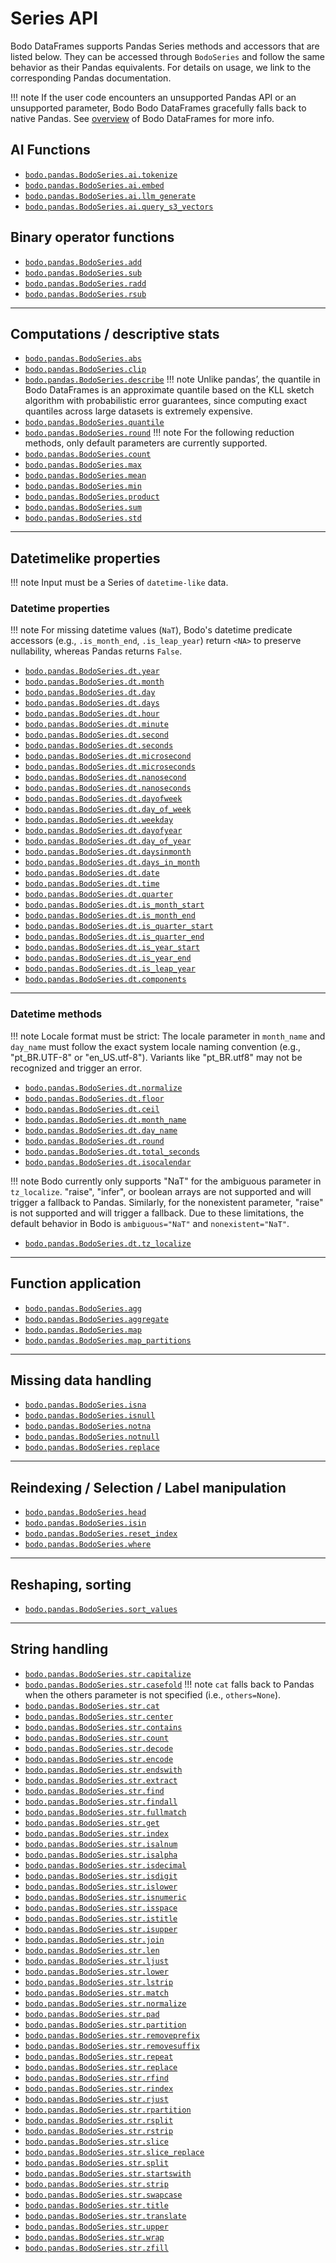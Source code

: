 # Series API
Bodo DataFrames supports Pandas Series methods and accessors that are listed below. They can be accessed through `BodoSeries` and follow the same behavior as their Pandas equivalents. For details on usage, we link to the corresponding Pandas documentation.

!!! note
    If the user code encounters an unsupported Pandas API or an unsupported parameter, Bodo
	 Bodo DataFrames gracefully falls back to native Pandas. See [overview][overview] of
	 Bodo DataFrames for more info.

## AI Functions
- [`bodo.pandas.BodoSeries.ai.tokenize`][bodoseriesaitokenize]
- [`bodo.pandas.BodoSeries.ai.embed`][bodoseriesaiembed]
- [`bodo.pandas.BodoSeries.ai.llm_generate`][bodoseriesaillmgenerate]
- [`bodo.pandas.BodoSeries.ai.query_s3_vectors`][bodoseriesaiquerys3vectors]

## Binary operator functions
- [`bodo.pandas.BodoSeries.add`][bodoseriesadd]
- [`bodo.pandas.BodoSeries.sub`][bodoseriessub]
- [`bodo.pandas.BodoSeries.radd`][bodoseriesradd]
- [`bodo.pandas.BodoSeries.rsub`][bodoseriesrsub]

---

## Computations / descriptive stats
- [`bodo.pandas.BodoSeries.abs`][bodoseriesabs]
- [`bodo.pandas.BodoSeries.clip`][bodoseriesclip]
- [`bodo.pandas.BodoSeries.describe`][bodoseriesdescribe]
!!! note
    Unlike pandas’, the quantile in Bodo DataFrames is an approximate quantile based on the KLL sketch algorithm with probabilistic error guarantees, since computing exact quantiles across large datasets is extremely expensive.
- [`bodo.pandas.BodoSeries.quantile`][bodoseriesquantile]
- [`bodo.pandas.BodoSeries.round`][bodoseriesround]
!!! note
    For the following reduction methods, only default parameters are currently supported.
- [`bodo.pandas.BodoSeries.count`][bodoseriescount]
- [`bodo.pandas.BodoSeries.max`][bodoseriesmax]
- [`bodo.pandas.BodoSeries.mean`][bodoseriesmean]
- [`bodo.pandas.BodoSeries.min`][bodoseriesmin]
- [`bodo.pandas.BodoSeries.product`][bodoseriesproduct]
- [`bodo.pandas.BodoSeries.sum`][bodoseriessum]
- [`bodo.pandas.BodoSeries.std`][bodoseriessum]

---

## Datetimelike properties

!!! note
    Input must be a Series of `datetime-like` data.


### Datetime properties
!!! note
    For missing datetime values (`NaT`), Bodo's datetime predicate accessors (e.g., `.is_month_end`, `.is_leap_year`) return `<NA>` to preserve nullability, whereas Pandas returns `False`.
- [`bodo.pandas.BodoSeries.dt.year`][bodoseriesdtyear]
- [`bodo.pandas.BodoSeries.dt.month`][bodoseriesdtmonth]
- [`bodo.pandas.BodoSeries.dt.day`][bodoseriesdtday]
- [`bodo.pandas.BodoSeries.dt.days`][bodoseriesdtdays]
- [`bodo.pandas.BodoSeries.dt.hour`][bodoseriesdthour]
- [`bodo.pandas.BodoSeries.dt.minute`][bodoseriesdtminute]
- [`bodo.pandas.BodoSeries.dt.second`][bodoseriesdtsecond]
- [`bodo.pandas.BodoSeries.dt.seconds`][bodoseriesdtseconds]
- [`bodo.pandas.BodoSeries.dt.microsecond`][bodoseriesdtmicrosecond]
- [`bodo.pandas.BodoSeries.dt.microseconds`][bodoseriesdtmicroseconds]
- [`bodo.pandas.BodoSeries.dt.nanosecond`][bodoseriesdtnanosecond]
- [`bodo.pandas.BodoSeries.dt.nanoseconds`][bodoseriesdtnanoseconds]
- [`bodo.pandas.BodoSeries.dt.dayofweek`][bodoseriesdtdayofweek]
- [`bodo.pandas.BodoSeries.dt.day_of_week`][bodoseriesdtday_of_week]
- [`bodo.pandas.BodoSeries.dt.weekday`][bodoseriesdtweekday]
- [`bodo.pandas.BodoSeries.dt.dayofyear`][bodoseriesdtdayofyear]
- [`bodo.pandas.BodoSeries.dt.day_of_year`][bodoseriesdtday_of_year]
- [`bodo.pandas.BodoSeries.dt.daysinmonth`][bodoseriesdtdaysinmonth]
- [`bodo.pandas.BodoSeries.dt.days_in_month`][bodoseriesdtdays_in_month]
- [`bodo.pandas.BodoSeries.dt.date`][bodoseriesdtdate]
- [`bodo.pandas.BodoSeries.dt.time`][bodoseriesdttime]
- [`bodo.pandas.BodoSeries.dt.quarter`][bodoseriesdtquarter]
- [`bodo.pandas.BodoSeries.dt.is_month_start`][bodoseriesdtis_month_start]
- [`bodo.pandas.BodoSeries.dt.is_month_end`][bodoseriesdtis_month_end]
- [`bodo.pandas.BodoSeries.dt.is_quarter_start`][bodoseriesdtis_quarter_start]
- [`bodo.pandas.BodoSeries.dt.is_quarter_end`][bodoseriesdtis_quarter_end]
- [`bodo.pandas.BodoSeries.dt.is_year_start`][bodoseriesdtis_year_start]
- [`bodo.pandas.BodoSeries.dt.is_year_end`][bodoseriesdtis_year_end]
- [`bodo.pandas.BodoSeries.dt.is_leap_year`][bodoseriesdtis_leap_year]
- [`bodo.pandas.BodoSeries.dt.components`][bodoseriesdtcomponents]

---

### Datetime methods
!!! note
    Locale format must be strict: The locale parameter in `month_name` and `day_name` must
	follow the exact system locale naming convention (e.g., "pt_BR.UTF-8" or "en_US.utf-8").
	Variants like "pt_BR.utf8" may not be recognized and trigger an error.

- [`bodo.pandas.BodoSeries.dt.normalize`][bodoseriesdtnormalize]
- [`bodo.pandas.BodoSeries.dt.floor`][bodoseriesdtfloor]
- [`bodo.pandas.BodoSeries.dt.ceil`][bodoseriesdtceil]
- [`bodo.pandas.BodoSeries.dt.month_name`][bodoseriesdtmonth_name]
- [`bodo.pandas.BodoSeries.dt.day_name`][bodoseriesdtday_name]
- [`bodo.pandas.BodoSeries.dt.round`][bodoseriesdtround]
- [`bodo.pandas.BodoSeries.dt.total_seconds`][bodoseriesdttotal_seconds]
- [`bodo.pandas.BodoSeries.dt.isocalendar`][bodoseriesdtisocalendar]

!!! note
    Bodo currently only supports "NaT" for the ambiguous parameter in `tz_localize`.
	"raise", "infer", or boolean arrays are not supported and will trigger a fallback to
	Pandas. Similarly, for the nonexistent parameter,
    "raise" is not supported and will trigger a fallback. Due to these limitations, the
	default behavior in Bodo is `ambiguous="NaT"` and `nonexistent="NaT"`.


- [`bodo.pandas.BodoSeries.dt.tz_localize`][bodoseriesdttz_localize]


---

## Function application
- [`bodo.pandas.BodoSeries.agg`][bodoseriesagg]
- [`bodo.pandas.BodoSeries.aggregate`][bodoseriesaggregate]
- [`bodo.pandas.BodoSeries.map`][bodoseriesmap]
- [`bodo.pandas.BodoSeries.map_partitions`][bodoseriesmappartitions]

---

## Missing data handling
- [`bodo.pandas.BodoSeries.isna`][bodoseriesisna]
- [`bodo.pandas.BodoSeries.isnull`][bodoseriesisnull]
- [`bodo.pandas.BodoSeries.notna`][bodoseriesnotna]
- [`bodo.pandas.BodoSeries.notnull`][bodoseriesnotnull]
- [`bodo.pandas.BodoSeries.replace`][bodoseriesreplace]

---

## Reindexing / Selection / Label manipulation
- [`bodo.pandas.BodoSeries.head`][bodoserieshead]
- [`bodo.pandas.BodoSeries.isin`][bodoseriesisin]
- [`bodo.pandas.BodoSeries.reset_index`][bodoseriesresetindex]
- [`bodo.pandas.BodoSeries.where`][bodoserieswhere]

---

## Reshaping, sorting
- [`bodo.pandas.BodoSeries.sort_values`][bodoseriessortvalues]

---

## String handling

- [`bodo.pandas.BodoSeries.str.capitalize`][bodoseriesstrcapitalize]
- [`bodo.pandas.BodoSeries.str.casefold`][bodoseriesstrcasefold]
!!! note
    `cat` falls back to Pandas when the others parameter is not specified (i.e., `others=None`).
- [`bodo.pandas.BodoSeries.str.cat`][bodoseriesstrcat]
- [`bodo.pandas.BodoSeries.str.center`][bodoseriesstrcenter]
- [`bodo.pandas.BodoSeries.str.contains`][bodoseriesstrcontains]
- [`bodo.pandas.BodoSeries.str.count`][bodoseriesstrcount]
- [`bodo.pandas.BodoSeries.str.decode`][bodoseriesstrdecode]
- [`bodo.pandas.BodoSeries.str.encode`][bodoseriesstrencode]
- [`bodo.pandas.BodoSeries.str.endswith`][bodoseriesstrendswith]
- [`bodo.pandas.BodoSeries.str.extract`][bodoseriesstrextract]
- [`bodo.pandas.BodoSeries.str.find`][bodoseriesstrfind]
- [`bodo.pandas.BodoSeries.str.findall`][bodoseriesstrfindall]
- [`bodo.pandas.BodoSeries.str.fullmatch`][bodoseriesstrfullmatch]
- [`bodo.pandas.BodoSeries.str.get`][bodoseriesstrget]
- [`bodo.pandas.BodoSeries.str.index`][bodoseriesstrindex]
- [`bodo.pandas.BodoSeries.str.isalnum`][bodoseriesstrisalnum]
- [`bodo.pandas.BodoSeries.str.isalpha`][bodoseriesstrisalpha]
- [`bodo.pandas.BodoSeries.str.isdecimal`][bodoseriesstrisdecimal]
- [`bodo.pandas.BodoSeries.str.isdigit`][bodoseriesstrisdigit]
- [`bodo.pandas.BodoSeries.str.islower`][bodoseriesstrislower]
- [`bodo.pandas.BodoSeries.str.isnumeric`][bodoseriesstrisnumeric]
- [`bodo.pandas.BodoSeries.str.isspace`][bodoseriesstrisspace]
- [`bodo.pandas.BodoSeries.str.istitle`][bodoseriesstristitle]
- [`bodo.pandas.BodoSeries.str.isupper`][bodoseriesstrisupper]
- [`bodo.pandas.BodoSeries.str.join`][bodoseriesstrjoin]
- [`bodo.pandas.BodoSeries.str.len`][bodoseriesstrlen]
- [`bodo.pandas.BodoSeries.str.ljust`][bodoseriesstrljust]
- [`bodo.pandas.BodoSeries.str.lower`][bodoseriesstrlower]
- [`bodo.pandas.BodoSeries.str.lstrip`][bodoseriesstrlstrip]
- [`bodo.pandas.BodoSeries.str.match`][bodoseriesstrmatch]
- [`bodo.pandas.BodoSeries.str.normalize`][bodoseriesstrnormalize]
- [`bodo.pandas.BodoSeries.str.pad`][bodoseriesstrpad]
- [`bodo.pandas.BodoSeries.str.partition`][bodoseriesstrpartition]
- [`bodo.pandas.BodoSeries.str.removeprefix`][bodoseriesstrremoveprefix]
- [`bodo.pandas.BodoSeries.str.removesuffix`][bodoseriesstrremovesuffix]
- [`bodo.pandas.BodoSeries.str.repeat`][bodoseriesstrrepeat]
- [`bodo.pandas.BodoSeries.str.replace`][bodoseriesstrreplace]
- [`bodo.pandas.BodoSeries.str.rfind`][bodoseriesstrrfind]
- [`bodo.pandas.BodoSeries.str.rindex`][bodoseriesstrrindex]
- [`bodo.pandas.BodoSeries.str.rjust`][bodoseriesstrrjust]
- [`bodo.pandas.BodoSeries.str.rpartition`][bodoseriesstrrpartition]
- [`bodo.pandas.BodoSeries.str.rsplit`][bodoseriesstrrsplit]
- [`bodo.pandas.BodoSeries.str.rstrip`][bodoseriesstrrstrip]
- [`bodo.pandas.BodoSeries.str.slice`][bodoseriesstrslice]
- [`bodo.pandas.BodoSeries.str.slice_replace`][bodoseriesstrslicereplace]
- [`bodo.pandas.BodoSeries.str.split`][bodoseriesstrsplit]
- [`bodo.pandas.BodoSeries.str.startswith`][bodoseriesstrstartswith]
- [`bodo.pandas.BodoSeries.str.strip`][bodoseriesstrstrip]
- [`bodo.pandas.BodoSeries.str.swapcase`][bodoseriesstrswapcase]
- [`bodo.pandas.BodoSeries.str.title`][bodoseriesstrtitle]
- [`bodo.pandas.BodoSeries.str.translate`][bodoseriesstrtranslate]
- [`bodo.pandas.BodoSeries.str.upper`][bodoseriesstrupper]
- [`bodo.pandas.BodoSeries.str.wrap`][bodoseriesstrwrap]
- [`bodo.pandas.BodoSeries.str.zfill`][bodoseriesstrzfill]


[bodoserieshead]: ../series/head.md
[bodoseriesmap]: ../series/map.md
[bodoseriesmappartitions]: ../series/map_partitions.md
[bodoseriessortvalues]: ../series/sort_values.md

[overview]: ../index.md/#lazy-evaluation-and-fallback-to-pandas

[bodoseriesaitokenize]: ../series/ai/tokenize.md
[bodoseriesaiembed]: ../series/ai/embed.md
[bodoseriesaillmgenerate]: ../series/ai/llm_generate.md
[bodoseriesaiquerys3vectors]: ../series/ai/query_s3_vectors.md


[bodoseriesstrcapitalize]: https://pandas.pydata.org/docs/reference/api/pandas.Series.str.capitalize.html
[bodoseriesstrcasefold]: https://pandas.pydata.org/docs/reference/api/pandas.Series.str.casefold.html
[bodoseriesstrcenter]: https://pandas.pydata.org/docs/reference/api/pandas.Series.str.center.html
[bodoseriesstrcontains]: https://pandas.pydata.org/docs/reference/api/pandas.Series.str.contains.html
[bodoseriesstrcount]: https://pandas.pydata.org/docs/reference/api/pandas.Series.str.count.html
[bodoseriesstrendswith]: https://pandas.pydata.org/docs/reference/api/pandas.Series.str.endswith.html
[bodoseriesstrfind]: https://pandas.pydata.org/docs/reference/api/pandas.Series.str.find.html
[bodoseriesstrfindall]: https://pandas.pydata.org/docs/reference/api/pandas.Series.str.findall.html
[bodoseriesstrfullmatch]: https://pandas.pydata.org/docs/reference/api/pandas.Series.str.fullmatch.html
[bodoseriesstrget]: https://pandas.pydata.org/docs/reference/api/pandas.Series.str.get.html
[bodoseriesstrindex]: https://pandas.pydata.org/docs/reference/api/pandas.Series.str.index.html
[bodoseriesstrisalnum]: https://pandas.pydata.org/docs/reference/api/pandas.Series.str.isalnum.html
[bodoseriesstrisalpha]: https://pandas.pydata.org/docs/reference/api/pandas.Series.str.isalpha.html
[bodoseriesstrisdecimal]: https://pandas.pydata.org/docs/reference/api/pandas.Series.str.isdecimal.html
[bodoseriesstrisdigit]: https://pandas.pydata.org/docs/reference/api/pandas.Series.str.isdigit.html
[bodoseriesstrislower]: https://pandas.pydata.org/docs/reference/api/pandas.Series.str.islower.html
[bodoseriesstrisnumeric]: https://pandas.pydata.org/docs/reference/api/pandas.Series.str.isnumeric.html
[bodoseriesstrisspace]: https://pandas.pydata.org/docs/reference/api/pandas.Series.str.isspace.html
[bodoseriesstristitle]: https://pandas.pydata.org/docs/reference/api/pandas.Series.str.istitle.html
[bodoseriesstrisupper]: https://pandas.pydata.org/docs/reference/api/pandas.Series.str.isupper.html
[bodoseriesstrlen]: https://pandas.pydata.org/docs/reference/api/pandas.Series.str.len.html
[bodoseriesstrljust]: https://pandas.pydata.org/docs/reference/api/pandas.Series.str.ljust.html
[bodoseriesstrlower]: https://pandas.pydata.org/docs/reference/api/pandas.Series.str.lower.html
[bodoseriesstrlstrip]: https://pandas.pydata.org/docs/reference/api/pandas.Series.str.lstrip.html
[bodoseriesstrmatch]: https://pandas.pydata.org/docs/reference/api/pandas.Series.str.match.html
[bodoseriesstrpad]: https://pandas.pydata.org/docs/reference/api/pandas.Series.str.pad.html
[bodoseriesstrremoveprefix]: https://pandas.pydata.org/docs/reference/api/pandas.Series.str.removeprefix.html
[bodoseriesstrremovesuffix]: https://pandas.pydata.org/docs/reference/api/pandas.Series.str.removesuffix.html
[bodoseriesstrrepeat]: https://pandas.pydata.org/docs/reference/api/pandas.Series.str.repeat.html
[bodoseriesstrreplace]: https://pandas.pydata.org/docs/reference/api/pandas.Series.str.replace.html
[bodoseriesstrrfind]: https://pandas.pydata.org/docs/reference/api/pandas.Series.str.rfind.html
[bodoseriesstrrindex]: https://pandas.pydata.org/docs/reference/api/pandas.Series.str.rindex.html
[bodoseriesstrrjust]: https://pandas.pydata.org/docs/reference/api/pandas.Series.str.rjust.html
[bodoseriesstrrstrip]: https://pandas.pydata.org/docs/reference/api/pandas.Series.str.rstrip.html
[bodoseriesstrslice]: https://pandas.pydata.org/docs/reference/api/pandas.Series.str.slice.html
[bodoseriesstrslicereplace]: https://pandas.pydata.org/docs/reference/api/pandas.Series.str.slice_replace.html
[bodoseriesstrstartswith]: https://pandas.pydata.org/docs/reference/api/pandas.Series.str.startswith.html
[bodoseriesstrstrip]: https://pandas.pydata.org/docs/reference/api/pandas.Series.str.strip.html
[bodoseriesstrswapcase]: https://pandas.pydata.org/docs/reference/api/pandas.Series.str.swapcase.html
[bodoseriesstrtitle]: https://pandas.pydata.org/docs/reference/api/pandas.Series.str.title.html
[bodoseriesstrtranslate]: https://pandas.pydata.org/docs/reference/api/pandas.Series.str.translate.html
[bodoseriesstrupper]: https://pandas.pydata.org/docs/reference/api/pandas.Series.str.upper.html
[bodoseriesstrwrap]: https://pandas.pydata.org/docs/reference/api/pandas.Series.str.wrap.html
[bodoseriesstrzfill]: https://pandas.pydata.org/docs/reference/api/pandas.Series.str.zfill.html


[bodoseriesdtyear]: https://pandas.pydata.org/docs/reference/api/pandas.Series.dt.year.html
[bodoseriesdtmonth]: https://pandas.pydata.org/docs/reference/api/pandas.Series.dt.month.html
[bodoseriesdtday]: https://pandas.pydata.org/docs/reference/api/pandas.Series.dt.day.html
[bodoseriesdthour]: https://pandas.pydata.org/docs/reference/api/pandas.Series.dt.hour.html
[bodoseriesdtminute]: https://pandas.pydata.org/docs/reference/api/pandas.Series.dt.minute.html
[bodoseriesdtsecond]: https://pandas.pydata.org/docs/reference/api/pandas.Series.dt.second.html
[bodoseriesdtmicrosecond]: https://pandas.pydata.org/docs/reference/api/pandas.Series.dt.microsecond.html
[bodoseriesdtnanosecond]: https://pandas.pydata.org/docs/reference/api/pandas.Series.dt.nanosecond.html
[bodoseriesdtdayofweek]: https://pandas.pydata.org/docs/reference/api/pandas.Series.dt.dayofweek.html
[bodoseriesdtday_of_week]: https://pandas.pydata.org/docs/reference/api/pandas.Series.dt.dayofweek.html
[bodoseriesdtweekday]: https://pandas.pydata.org/docs/reference/api/pandas.Series.dt.weekday.html
[bodoseriesdtdayofyear]: https://pandas.pydata.org/docs/reference/api/pandas.Series.dt.dayofyear.html
[bodoseriesdtday_of_year]: https://pandas.pydata.org/docs/reference/api/pandas.Series.dt.dayofyear.html
[bodoseriesdtdays_in_month]: https://pandas.pydata.org/docs/reference/api/pandas.Series.dt.days_in_month.html
[bodoseriesdtquarter]: https://pandas.pydata.org/docs/reference/api/pandas.Series.dt.quarter.html
[bodoseriesdtis_month_start]: https://pandas.pydata.org/docs/reference/api/pandas.Series.dt.is_month_start.html
[bodoseriesdtis_month_end]: https://pandas.pydata.org/docs/reference/api/pandas.Series.dt.is_month_end.html
[bodoseriesdtis_quarter_start]: https://pandas.pydata.org/docs/reference/api/pandas.Series.dt.is_quarter_start.html
[bodoseriesdtis_quarter_end]: https://pandas.pydata.org/docs/reference/api/pandas.Series.dt.is_quarter_end.html
[bodoseriesdtis_year_start]: https://pandas.pydata.org/docs/reference/api/pandas.Series.dt.is_year_start.html
[bodoseriesdtis_year_end]: https://pandas.pydata.org/docs/reference/api/pandas.Series.dt.is_year_end.html
[bodoseriesdtis_leap_year]: https://pandas.pydata.org/docs/reference/api/pandas.Series.dt.is_leap_year.html
[bodoseriesdtdaysinmonth]: https://pandas.pydata.org/docs/reference/api/pandas.Series.dt.daysinmonth.html
[bodoseriesdtdays_in_month]: https://pandas.pydata.org/docs/reference/api/pandas.Series.dt.days_in_month.html
[bodoseriesdtdate]: https://pandas.pydata.org/docs/reference/api/pandas.Series.dt.date.html
[bodoseriesdttime]: https://pandas.pydata.org/docs/reference/api/pandas.Series.dt.time.html

[bodoseriesisin]: https://pandas.pydata.org/docs/reference/api/pandas.Series.isin.html
[bodoserieswhere]: https://pandas.pydata.org/docs/reference/api/pandas.Series.where.html
[bodoseriesnotnull]: https://pandas.pydata.org/docs/reference/api/pandas.Series.notnull.html
[bodoseriesisnull]: https://pandas.pydata.org/docs/reference/api/pandas.Series.isnull.html
[bodoseriesffill]: https://pandas.pydata.org/docs/reference/api/pandas.Series.ffill.html
[bodoseriesbfill]: https://pandas.pydata.org/docs/reference/api/pandas.Series.bfill.html
[bodoseriesreplace]: https://pandas.pydata.org/docs/reference/api/pandas.Series.replace.html
[bodoseriesclip]: https://pandas.pydata.org/docs/reference/api/pandas.Series.clip.html
[bodoseriesabs]: https://pandas.pydata.org/docs/reference/api/pandas.Series.abs.html
[bodoseriesround]: https://pandas.pydata.org/docs/reference/api/pandas.Series.round.html

[bodoseriesdtnormalize]: https://pandas.pydata.org/docs/reference/api/pandas.Series.dt.normalize.html
[bodoseriesdtfloor]: https://pandas.pydata.org/docs/reference/api/pandas.Series.dt.floor.html
[bodoseriesdtceil]: https://pandas.pydata.org/docs/reference/api/pandas.Series.dt.ceil.html
[bodoseriesdtmonth_name]: https://pandas.pydata.org/docs/reference/api/pandas.Series.dt.month_name.html
[bodoseriesdtday_name]: https://pandas.pydata.org/docs/reference/api/pandas.Series.dt.day_name.html
[bodoseriesdtstrftime]: https://pandas.pydata.org/docs/reference/api/pandas.Series.dt.strftime.html
[bodoseriesstrpartition]: https://pandas.pydata.org/docs/reference/api/pandas.Series.str.partition.html
[bodoseriesstrrpartition]: https://pandas.pydata.org/docs/reference/api/pandas.Series.str.rpartition.html
[bodoseriesdtquarter]: https://pandas.pydata.org/docs/reference/api/pandas.Series.dt.quarter.html
[bodoseriesstrnormalize]: https://pandas.pydata.org/docs/reference/api/pandas.Series.str.normalize.html


[bodoseriesstrjoin]: https://pandas.pydata.org/docs/reference/api/pandas.Series.str.join.html
[bodoseriesstrencode]: https://pandas.pydata.org/docs/reference/api/pandas.Series.str.encode.html
[bodoseriesstrdecode]: https://pandas.pydata.org/docs/reference/api/pandas.Series.str.decode.html

[bodoseriesstrcat]: https://pandas.pydata.org/docs/reference/api/pandas.Series.str.cat.html
[bodoseriesstrextract]: https://pandas.pydata.org/docs/reference/api/pandas.Series.str.extract.html
[bodoseriesstrsplit]: https://pandas.pydata.org/docs/reference/api/pandas.Series.str.split.html
[bodoseriesstrrsplit]: https://pandas.pydata.org/docs/reference/api/pandas.Series.str.rsplit.html
[bodoseriesisna]: https://pandas.pydata.org/docs/reference/api/pandas.Series.isna.html
[bodoseriesnotna]: https://pandas.pydata.org/docs/reference/api/pandas.Series.notna.html
[bodoseriesdttotal_seconds]: https://pandas.pydata.org/docs/reference/api/pandas.Series.dt.total_seconds.html

[bodoseriescount]: https://pandas.pydata.org/docs/reference/api/pandas.Series.count.html
[bodoseriesmax]: https://pandas.pydata.org/docs/reference/api/pandas.Series.max.html
[bodoseriesmin]: https://pandas.pydata.org/docs/reference/api/pandas.Series.min.html
[bodoseriesproduct]: https://pandas.pydata.org/docs/reference/api/pandas.Series.product.html
[bodoseriessum]: https://pandas.pydata.org/docs/reference/api/pandas.Series.sum.html

[bodoseriesdtround]: https://pandas.pydata.org/docs/reference/api/pandas.Series.dt.round.html
[bodoseriesdttz_localize]: https://pandas.pydata.org/docs/reference/api/pandas.Series.dt.tz_localize.html


[bodoseriesdtdays]: https://pandas.pydata.org/docs/reference/api/pandas.Series.dt.days.html
[bodoseriesdtseconds]: https://pandas.pydata.org/docs/reference/api/pandas.Series.dt.seconds.html
[bodoseriesdtmicroseconds]: https://pandas.pydata.org/docs/reference/api/pandas.Series.dt.microseconds.html
[bodoseriesdtnanoseconds]: https://pandas.pydata.org/docs/reference/api/pandas.Series.dt.nanoseconds.html

[bodoseriesdtcomponents]: https://pandas.pydata.org/docs/reference/api/pandas.Series.dt.components.html
[bodoseriesdtisocalendar]: https://pandas.pydata.org/docs/reference/api/pandas.Series.dt.isocalendar.html

[bodoseriesagg]: https://pandas.pydata.org/docs/reference/api/pandas.Series.agg.html
[bodoseriesaggregate]: https://pandas.pydata.org/docs/reference/api/pandas.Series.aggregate.html

[bodoseriesdescribe]: https://pandas.pydata.org/docs/reference/api/pandas.Series.describe.html
[bodoseriesmean]: https://pandas.pydata.org/docs/reference/api/pandas.Series.mean.html
[bodoseriesstd]: https://pandas.pydata.org/docs/reference/api/pandas.Series.std.html


[bodoseriesadd]: https://pandas.pydata.org/docs/reference/api/pandas.Series.add.html
[bodoseriessub]: https://pandas.pydata.org/docs/reference/api/pandas.Series.sub.html
[bodoseriesradd]: https://pandas.pydata.org/docs/reference/api/pandas.Series.radd.html
[bodoseriesrsub]: https://pandas.pydata.org/docs/reference/api/pandas.Series.rsub.html

[bodoseriesresetindex]: https://pandas.pydata.org/docs/reference/api/pandas.Series.reset_index.html

[bodoseriesquantile]: https://pandas.pydata.org/docs/reference/api/pandas.Series.quantile.html
